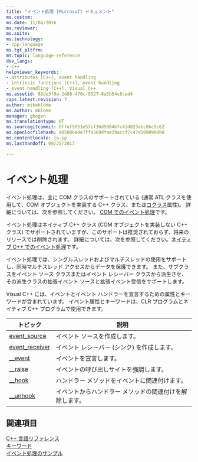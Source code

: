 ```yaml
---
title: "イベント処理 |Microsoft ドキュメント"
ms.custom: 
ms.date: 11/04/2016
ms.reviewer: 
ms.suite: 
ms.technology:
- cpp-language
ms.tgt_pltfrm: 
ms.topic: language-reference
dev_langs:
- C++
helpviewer_keywords:
- attributes [C++], event handling
- intrinsic functions [C++], event handling
- event handling [C++], Visual C++
ms.assetid: 82de3f9a-2d88-470c-9527-8a5b54c8ced4
caps.latest.revision: 7
author: mikeblome
ms.author: mblome
manager: ghogen
ms.translationtype: HT
ms.sourcegitcommit: 6ffef5f51e57cf36d5984bfc43d023abc8bc5c62
ms.openlocfilehash: a05886ade7ff9369dfae29accf7c47d1890998b8
ms.contentlocale: ja-jp
ms.lasthandoff: 09/25/2017

---
```

# <a name="event-handling"></a>イベント処理
イベント処理は、主に COM クラスのサポートされている (通常 ATL クラスを使用して、COM オブジェクトを実装する C++ クラス、または[コクラス](../windows/coclass.md)属性)。  詳細については、次を参照してください。 [COM でのイベント処理](../cpp/event-handling-in-com.md)です。  
  
 イベント処理はネイティブ C++ クラス (COM オブジェクトを実装しない C++ クラス) でサポートされていますが、このサポートは推奨されておらず、将来のリリースでは削除されます。  詳細については、次を参照してください。[ネイティブ C++ でのイベント処理](../cpp/event-handling-in-native-cpp.md)です。  
  
 イベント処理では、シングルスレッドおよびマルチスレッドの使用をサポートし、同時マルチスレッド アクセスからデータを保護できます。 また、サブクラスをイベント ソース クラスまたはイベント レシーバー クラスから派生させ、その派生クラスの拡張イベント ソースと拡張イベント受信をサポートします。  
  
 Visual C++ には、イベントとイベント ハンドラーを宣言するための属性とキーワードが含まれています。 イベント属性とキーワードは、CLR プログラムとネイティブ C++ プログラムで使用できます。  
  
|トピック|説明|  
|-----------|-----------------|  
|[event_source](../windows/event-source.md)|イベント ソースを作成します。|  
|[event_receiver](../windows/event-receiver.md)|イベント レシーバー (シンク) を作成します。|  
|[__event](../cpp/event.md)|イベントを宣言します。|  
|[__raise](../cpp/raise.md)|イベントの呼び出しサイトを強調します。|  
|[__hook](../cpp/hook.md)|ハンドラー メソッドをイベントに関連付けます。|  
|[__unhook](../cpp/unhook.md)|イベントからハンドラー メソッドの関連付けを解除します。|  
  
## <a name="see-also"></a>関連項目  
 [C++ 言語リファレンス](../cpp/cpp-language-reference.md)   
 [キーワード](../cpp/keywords-cpp.md)   
 [イベント処理のサンプル](http://msdn.microsoft.com/en-us/cc0287d4-f92b-4da5-85fc-a0f186e16424)

